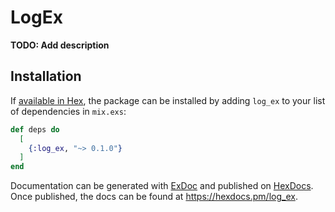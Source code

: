 # LogEx

**TODO: Add description**

## Installation

If [available in Hex](https://hex.pm/docs/publish), the package can be installed
by adding `log_ex` to your list of dependencies in `mix.exs`:

```elixir
def deps do
  [
    {:log_ex, "~> 0.1.0"}
  ]
end
```

Documentation can be generated with [ExDoc](https://github.com/elixir-lang/ex_doc)
and published on [HexDocs](https://hexdocs.pm). Once published, the docs can
be found at <https://hexdocs.pm/log_ex>.

